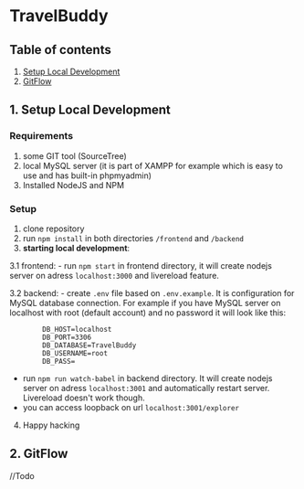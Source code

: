 # TravelBuddy

## Table of contents

1. [Setup Local Development](#setup-local-development)
2. [GitFlow](#gitflow)

## 1. Setup Local Development

### Requirements

1. some GIT tool (SourceTree)
2. local MySQL server (it is part of XAMPP for example which is easy to use and has built-in phpmyadmin)
3. Installed NodeJS and NPM

### Setup

1. clone repository
2. run `npm install` in both directories `/frontend` and `/backend`
3. **starting local development**:

  3.1 frontend:
    - run `npm start` in frontend directory, it will create nodejs server on adress `localhost:3000` and livereload feature.
    
  3.2 backend:
    - create `.env` file based on `.env.example`. It is configuration for MySQL database connection. For example if you have MySQL server on localhost with root (default account) and no password it will look like this:
    
            DB_HOST=localhost
            DB_PORT=3306
            DB_DATABASE=TravelBuddy
            DB_USERNAME=root
            DB_PASS=
        
   - run `npm run watch-babel` in backend directory. It will create nodejs server on adress `localhost:3001` and automatically restart          server. Livereload doesn't work though.
   - you can access loopback on url `localhost:3001/explorer`
   
4. Happy hacking

## 2. GitFlow

//Todo
